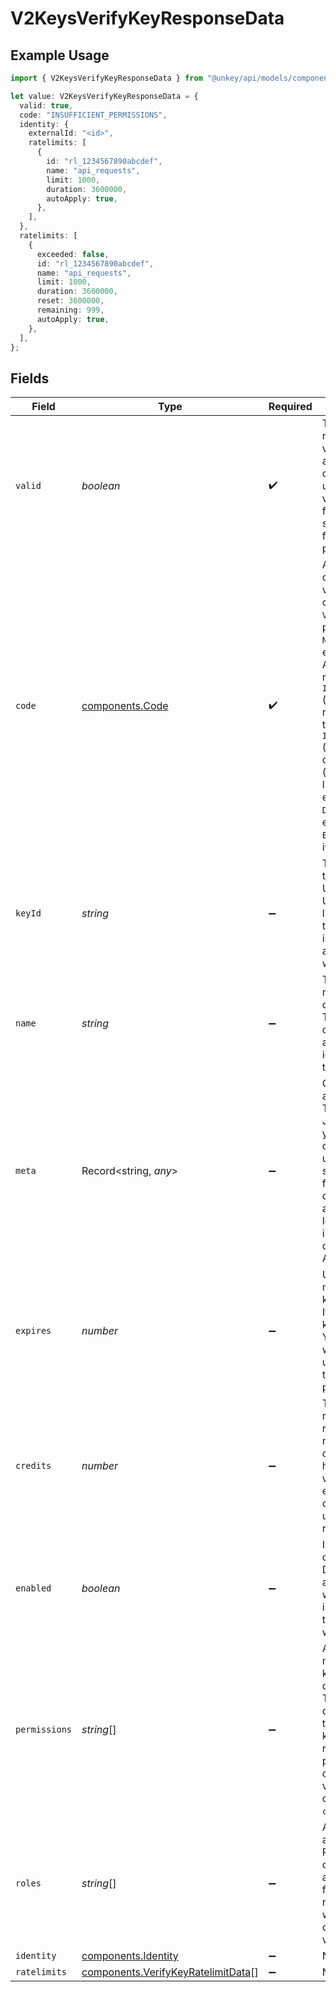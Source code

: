 # V2KeysVerifyKeyResponseData

## Example Usage

```typescript
import { V2KeysVerifyKeyResponseData } from "@unkey/api/models/components";

let value: V2KeysVerifyKeyResponseData = {
  valid: true,
  code: "INSUFFICIENT_PERMISSIONS",
  identity: {
    externalId: "<id>",
    ratelimits: [
      {
        id: "rl_1234567890abcdef",
        name: "api_requests",
        limit: 1000,
        duration: 3600000,
        autoApply: true,
      },
    ],
  },
  ratelimits: [
    {
      exceeded: false,
      id: "rl_1234567890abcdef",
      name: "api_requests",
      limit: 1000,
      duration: 3600000,
      reset: 3600000,
      remaining: 999,
      autoApply: true,
    },
  ],
};
```

## Fields

| Field                                                                                                                                                                                                                                                                                                                                                                                                                                                                                                                                                                        | Type                                                                                                                                                                                                                                                                                                                                                                                                                                                                                                                                                                         | Required                                                                                                                                                                                                                                                                                                                                                                                                                                                                                                                                                                     | Description                                                                                                                                                                                                                                                                                                                                                                                                                                                                                                                                                                  |
| ---------------------------------------------------------------------------------------------------------------------------------------------------------------------------------------------------------------------------------------------------------------------------------------------------------------------------------------------------------------------------------------------------------------------------------------------------------------------------------------------------------------------------------------------------------------------------- | ---------------------------------------------------------------------------------------------------------------------------------------------------------------------------------------------------------------------------------------------------------------------------------------------------------------------------------------------------------------------------------------------------------------------------------------------------------------------------------------------------------------------------------------------------------------------------- | ---------------------------------------------------------------------------------------------------------------------------------------------------------------------------------------------------------------------------------------------------------------------------------------------------------------------------------------------------------------------------------------------------------------------------------------------------------------------------------------------------------------------------------------------------------------------------- | ---------------------------------------------------------------------------------------------------------------------------------------------------------------------------------------------------------------------------------------------------------------------------------------------------------------------------------------------------------------------------------------------------------------------------------------------------------------------------------------------------------------------------------------------------------------------------- |
| `valid`                                                                                                                                                                                                                                                                                                                                                                                                                                                                                                                                                                      | *boolean*                                                                                                                                                                                                                                                                                                                                                                                                                                                                                                                                                                    | :heavy_check_mark:                                                                                                                                                                                                                                                                                                                                                                                                                                                                                                                                                           | The primary verification result. If true, the key is valid<br/>and can be used. If false, check the 'code' field to understand why verification<br/>failed. Your application should always check this field first before proceeding.<br/>                                                                                                                                                                                                                                                                                                                                    |
| `code`                                                                                                                                                                                                                                                                                                                                                                                                                                                                                                                                                                       | [components.Code](../../models/components/code.md)                                                                                                                                                                                                                                                                                                                                                                                                                                                                                                                           | :heavy_check_mark:                                                                                                                                                                                                                                                                                                                                                                                                                                                                                                                                                           | A machine-readable code indicating the verification status<br/>or failure reason. Values: `VALID` (key is valid and passed all checks), `NOT_FOUND` (key doesn't<br/>exist or belongs to wrong API), `FORBIDDEN` (key lacks required permissions), `INSUFFICIENT_PERMISSIONS`<br/>(key lacks specific required permissions for this request), `INSUFFICIENT_CREDITS`<br/>(key has no remaining credits), `USAGE_EXCEEDED` (key exceeded usage limits), `RATE_LIMITED` (key exceeded rate limits), `DISABLED` (key was explicitly disabled),<br/>`EXPIRED` (key has passed its expiration date).<br/> |
| `keyId`                                                                                                                                                                                                                                                                                                                                                                                                                                                                                                                                                                      | *string*                                                                                                                                                                                                                                                                                                                                                                                                                                                                                                                                                                     | :heavy_minus_sign:                                                                                                                                                                                                                                                                                                                                                                                                                                                                                                                                                           | The unique identifier of the verified key in Unkey's system.<br/>Use this ID for operations like updating or revoking the key. This field<br/>is returned for both valid and invalid keys (except when `code=NOT_FOUND`).<br/>                                                                                                                                                                                                                                                                                                                                               |
| `name`                                                                                                                                                                                                                                                                                                                                                                                                                                                                                                                                                                       | *string*                                                                                                                                                                                                                                                                                                                                                                                                                                                                                                                                                                     | :heavy_minus_sign:                                                                                                                                                                                                                                                                                                                                                                                                                                                                                                                                                           | The human-readable name assigned to this key during creation.<br/>This is useful for displaying in logs or admin interfaces to identify<br/>the key's purpose.<br/>                                                                                                                                                                                                                                                                                                                                                                                                          |
| `meta`                                                                                                                                                                                                                                                                                                                                                                                                                                                                                                                                                                       | Record<string, *any*>                                                                                                                                                                                                                                                                                                                                                                                                                                                                                                                                                        | :heavy_minus_sign:                                                                                                                                                                                                                                                                                                                                                                                                                                                                                                                                                           | Custom metadata associated with the key. This can include any<br/>JSON-serializable data you stored with the key during creation or updates,<br/>such as plan information, feature flags, or user details. Use this to<br/>avoid additional database lookups for contextual information needed during<br/>API calls.<br/>                                                                                                                                                                                                                                                    |
| `expires`                                                                                                                                                                                                                                                                                                                                                                                                                                                                                                                                                                    | *number*                                                                                                                                                                                                                                                                                                                                                                                                                                                                                                                                                                     | :heavy_minus_sign:                                                                                                                                                                                                                                                                                                                                                                                                                                                                                                                                                           | Unix timestamp (in milliseconds) when the key will expire.<br/>If null or not present, the key has no expiration. You can use this to<br/>warn users about upcoming expirations or to understand the validity period.<br/>                                                                                                                                                                                                                                                                                                                                                   |
| `credits`                                                                                                                                                                                                                                                                                                                                                                                                                                                                                                                                                                    | *number*                                                                                                                                                                                                                                                                                                                                                                                                                                                                                                                                                                     | :heavy_minus_sign:                                                                                                                                                                                                                                                                                                                                                                                                                                                                                                                                                           | The number of requests/credits remaining for this key. If null<br/>or not present, the key has unlimited usage. This value decreases with<br/>each verification (based on the 'cost' parameter) unless explicit credit<br/>refills are configured.<br/>                                                                                                                                                                                                                                                                                                                      |
| `enabled`                                                                                                                                                                                                                                                                                                                                                                                                                                                                                                                                                                    | *boolean*                                                                                                                                                                                                                                                                                                                                                                                                                                                                                                                                                                    | :heavy_minus_sign:                                                                                                                                                                                                                                                                                                                                                                                                                                                                                                                                                           | Indicates if the key is currently enabled. Disabled keys will<br/>always fail verification with `code=DISABLED`. This is useful for implementing<br/>temporary suspensions without deleting the key.<br/>                                                                                                                                                                                                                                                                                                                                                                    |
| `permissions`                                                                                                                                                                                                                                                                                                                                                                                                                                                                                                                                                                | *string*[]                                                                                                                                                                                                                                                                                                                                                                                                                                                                                                                                                                   | :heavy_minus_sign:                                                                                                                                                                                                                                                                                                                                                                                                                                                                                                                                                           | A list of all permission names assigned to this key, either<br/>directly or through roles. These permissions determine what actions the<br/>key can perform. Only returned when permissions were checked during verification<br/>or when the key fails with `code=FORBIDDEN`.<br/>                                                                                                                                                                                                                                                                                           |
| `roles`                                                                                                                                                                                                                                                                                                                                                                                                                                                                                                                                                                      | *string*[]                                                                                                                                                                                                                                                                                                                                                                                                                                                                                                                                                                   | :heavy_minus_sign:                                                                                                                                                                                                                                                                                                                                                                                                                                                                                                                                                           | A list of all role names assigned to this key. Roles are collections<br/>of permissions that grant access to specific functionality. Only returned<br/>when permissions were checked during verification.<br/>                                                                                                                                                                                                                                                                                                                                                               |
| `identity`                                                                                                                                                                                                                                                                                                                                                                                                                                                                                                                                                                   | [components.Identity](../../models/components/identity.md)                                                                                                                                                                                                                                                                                                                                                                                                                                                                                                                   | :heavy_minus_sign:                                                                                                                                                                                                                                                                                                                                                                                                                                                                                                                                                           | N/A                                                                                                                                                                                                                                                                                                                                                                                                                                                                                                                                                                          |
| `ratelimits`                                                                                                                                                                                                                                                                                                                                                                                                                                                                                                                                                                 | [components.VerifyKeyRatelimitData](../../models/components/verifykeyratelimitdata.md)[]                                                                                                                                                                                                                                                                                                                                                                                                                                                                                     | :heavy_minus_sign:                                                                                                                                                                                                                                                                                                                                                                                                                                                                                                                                                           | N/A                                                                                                                                                                                                                                                                                                                                                                                                                                                                                                                                                                          |